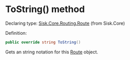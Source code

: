 <!--

Copyrights 2023 Sisk Framework - CypherPotato
Published under MIT license

!!! DO NOT EDIT THIS FILE !!!
This file was generated by a tool in the Sisk package. To edit the information in this documentation,
edit the XML documentation present in the Sisk source code.

-->


# ToString() method

Declaring type: [Sisk.Core.Routing.Route](/spec/Sisk.Core.Routing.Route.md) (from Sisk.Core)


Definition:

```cs
public override string ToString()
```

Gets an string notation for this <a href="/spec/Sisk.Core.Routing.Route.md">Route</a> object.

